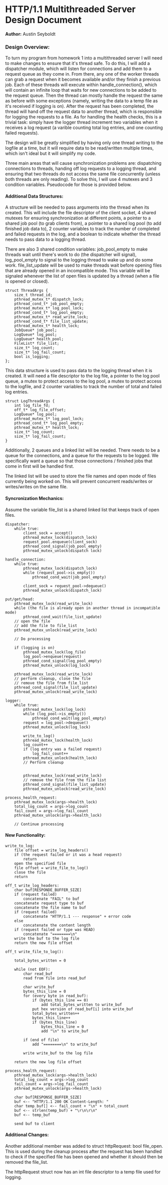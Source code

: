 # HTTP/1.1 Multithreaded Server Design Document
**Author:** Austin Seyboldt  
  
  
### Design Overview:
To turn my program from homework 1 into a multithreaded server I will need to make changes to ensure that it's thread safe. To do this, I will add a dispatcher module, which will listen for connections and add them to a request queue as they come in. From there, any one of the worker threads can grab a request when it becomes available and/or they finish a previous job. Each of these threads will execute within handle_connection(), which will contain an infinite loop that waits for new connections to be added to the request queue. Then the thread can mostly handle the request the same as before with some exceptions (namely, writing the data to a temp file as it's received if logging is on). After the request has been completed, the thread will hand off the request data to another thread, which is responsible for logging the requests to a file. As for handling the health checks, this is a trivial task: simply have the logger thread increment two variables when it receives a log request (a varible counting total log entries, and one counting failed requests).
  
The design will be greatly simplified by having only one thread writing to the logfile at a time, but it will require data to be read/written multiple times, which isn't ideal but it will simplify my code.  
  
Three main areas that will cause synchronization problems are: dispatching connections to threads, handing off log requests to a logging thread, and ensuring that two threads do not access the same file concurrently (unless both threads are only reading). To solve this, I will use 4 mutexes and 3 condition variables. Pseudocode for those is provided below.  

#### Additional Data Structures:
  
A structure will be needed to pass arguments into the thread when its created. This will include the file descriptor of the client socket, 4 shared mutexes for ensuring synchronization at different points, a pointer to a shared job pool (to grab clients from), a pointer to a shared log pool (to add finished job data to), 2 counter variables to track the number of completed and failed requests in the log, and a boolean to indicate whether the thread needs to pass data to a logging thread.  
  
There are also 3 shared condition variables: job_pool_empty to make threads wait until there's work to do (the dispatcher will signal), log_pool_empty to signal to the logging thread to wake up and do some work. file_list_update will be used to make threads wait before opening files that are already opened in an incompatible mode. This variable will be signaled whenever the list of open files is updated by a thread (when a file is opened or closed).  
  
```
struct ThreadArgs {
	size_t thread_id;
	pthread_mutex_t* dispatch_lock;
	pthread_cond_t* job_pool_empty;
	pthread_mutex_t* log_pool_lock;
	pthread_cond_t* log_pool_empty;
	pthread_mutex_t* read_write_lock;
	pthread_cond_t* file_list_update;
	pthread_mutex_t* health_lock;
	JobQueue* job_pool;
	LogQueue* log_pool;
	LogQueue* health_pool;
	FileList* file_list;
	size_t* log_count;
	size_t* log_fail_count;
	bool is_logging;
};
```  
  
This data structure is used to pass data to the logging thread when it is created. It will need a file descriptor to the log file, a pointer to the log pool queue, a mutex to protect access to the log pool, a mutex to protect access to the logfile, and 2 counter variables to track the number of total and failed log entries.

```
struct LogThreadArgs {
	int log_file_fd;
	off_t* log_file_offset;
	LogQueue* log_pool;
	pthread_mutex_t* log_pool_lock;
	pthread_cond_t* log_pool_empty;
	pthread_mutex_t* health_lock;
	size_t* log_count;
	size_t* log_fail_count;
}
```  
  
Additionally, 2 queues and a linked list will be needed. There needs to be a queue for the connections, and a queue for the requests to be logged. We specifically want a queue so that those connections / finished jobs that come in first will be handled first.  
  
The linked list will be used to store the file names and open mode of files currently being worked on. This will prevent concurrent reads/writes or writes/writes on the same file.  
  
#### Syncronization Mechanics:
Assume the variable file_list is a shared linked list that keeps track of open files.  
  
``` 
dispatcher:
	while true:
		client_sock = accept()
		pthread_mutex_lock(dispatch_lock)
		request_pool.enqueue(client_sock)
		pthread_cond_signal(job_pool_empty)
		pthread_mutex_unlock(dispatch lock)
```  
  
```
handle_connection:
	while true:
		pthread_mutex_lock(dispatch_lock)
		while (request_pool->is_empty())
			pthread_cond_wait(job_pool_empty)

		client_sock = request_pool->dequeue()
		pthread_mutex_unlock(dispatch_lock)
```  
  
```
put/get/head:
	pthread_mutex_lock(read_write_lock)
	while (the file is already open in another thread in incompatible mode)
		pthread_cond_wait(file_list_update)
	// open the file
	// add the file to file_list
	pthread_mutex_unlock(read_write_lock)

	// Do processing

	if (logging is on)
		pthread_mutex_lock(log_file)
		log_pool->enqueue(request)
		pthread_cond_signal(log_pool_empty)
		pthread_mutex_unlock(log_lock)
		
	pthread_mutex_lock(read_write_lock)
	// perform cleanup, close the file
	// remove the file from file_list
	pthread_cond_signal(file_list_update)
	pthread_mutex_unlock(read_write_lock)

```  
  
```
logger:
	while true:
		pthread_mutex_lock(log_lock)
		while (log_pool->is_empty())
			pthread_cond_wait(log_pool_empty)
		request = log_pool->dequeue()
		pthread_mutex_unlock(log_lock)

		write_to_log()
		pthread_mutex_lock(health_lock)
		log_count++
		if (log entry was a failed request)
			log_fail_count++
		pthread_mutex_unlock(health_lock)
		// Perform cleanup
		

		pthread_mutex_lock(read_write_lock)
		// remove the file from the file list
		pthread_cond_signal(file_list_update)
		pthread_mutex_unlock(read_write_lock)
```  
  
```
process_health_request:
	pthread_mutex_lock(args->health_lock)
	total_log_count = args->log_count
	fail_count = args->log_fail_count
	pthread_mutex_unlock(args->health_lock)

	// Continue processing
```
    
#### New Functionality:
  
```
write_to_log:
	file offset = write_log_headers()
	if (the request failed or it was a head request)
		return
	open the specified file
	file offset = write_file_to_log()
	close the file
	return
```  
  
```
off_t write_log_headers:
	char buf[RESPONDE_BUFFER_SIZE]
	if (request failed)
		concatenate "FAIL" to buf
	concatenate request type to buf
	concatenate the file name to buf
	if (request failed)
		concatenate "HTTP/1.1 --- response" + error code
	else
		concatenate the content length
	if (request failed or type was HEAD)
		concatenate "========\n"
	write the buf to the log file
	return the new file offset
```  
  
```
off_t write_file_to_log():

	total_bytes_written = 0

	while (not EOF):
		char read_buf
		read from file into read_buf

		char write_buf
		bytes_this_line = 0
		for (every byte in read_buf):
			if (bytes_this_line == 0)
				add total_bytes_written to write_buf
			put hex version of read_buf[i] into write_buf
			total_bytes_written++
			bytes_this_line++
			if (bytes_this_line)
				bytes_this_line = 0
				add "\n" to write_buf

		if (end of file)
			add "========\n" to write_buf

		write write_buf to the log file

	return the new log file offset

```  
  
```
process_health_request:
	pthread_mutex_lock(args->health_lock)
	total_log_count = args->log_count
	fail_count = args->log_fail_count
	pthread_mutex_unlock(args->health_lock)

	char buf[RESPONSE_BUFFER_SIZE]
	buf <-- "HTTP/1.1 200 OK Content-Length: "
	char temp_buf[] <-- fail_count + "\n" + total_count
	buf <-- strlen(temp_buf) + "\r\n\r\n"
	buf <-- temp_buf

	send buf to client
```
  
#### Additional Changes:
  
Another additional member was added to struct httpRequest: bool file_open. This is used during the cleanup process after the request has been handled to check if the specified file has been opened and whether it should then be removed the file_list.

The httpRequest struct now has an int file descriptor to a temp file used for logging.